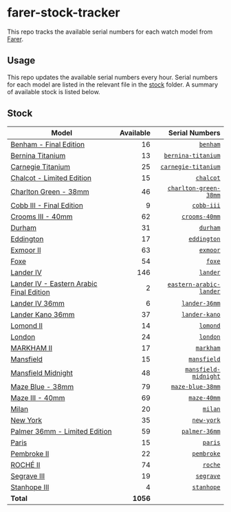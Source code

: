 # farer-stock-tracker

This repo tracks the available serial numbers for each watch model from [Farer](https://farer.com).

## Usage

This repo updates the available serial numbers every hour. Serial numbers for each model are listed in the relevant file in the [stock](./stock) folder. A summary of available stock is listed below.

## Stock

| Model | Available | Serial Numbers |
| ----- | --------: | -------------: |
| [Benham - Final Edition](https://usd.farer.com/products/benham) | 16 | [`benham`](./stock/benham) |
| [Bernina Titanium](https://usd.farer.com/products/bernina-titanium) | 13 | [`bernina-titanium`](./stock/bernina-titanium) |
| [Carnegie Titanium](https://usd.farer.com/products/carnegie-titanium) | 25 | [`carnegie-titanium`](./stock/carnegie-titanium) |
| [Chalcot - Limited Edition](https://usd.farer.com/products/chalcot) | 15 | [`chalcot`](./stock/chalcot) |
| [Charlton Green - 38mm](https://usd.farer.com/products/charlton-green-38mm) | 46 | [`charlton-green-38mm`](./stock/charlton-green-38mm) |
| [Cobb III - Final Edition](https://usd.farer.com/products/cobb-iii) | 9 | [`cobb-iii`](./stock/cobb-iii) |
| [Crooms III - 40mm](https://usd.farer.com/products/crooms-40mm) | 62 | [`crooms-40mm`](./stock/crooms-40mm) |
| [Durham](https://usd.farer.com/products/durham) | 31 | [`durham`](./stock/durham) |
| [Eddington](https://usd.farer.com/products/eddington) | 17 | [`eddington`](./stock/eddington) |
| [Exmoor II](https://usd.farer.com/products/exmoor) | 63 | [`exmoor`](./stock/exmoor) |
| [Foxe](https://usd.farer.com/products/foxe) | 54 | [`foxe`](./stock/foxe) |
| [Lander IV](https://usd.farer.com/products/lander) | 146 | [`lander`](./stock/lander) |
| [Lander IV - Eastern Arabic Final Edition](https://usd.farer.com/products/eastern-arabic-lander) | 2 | [`eastern-arabic-lander`](./stock/eastern-arabic-lander) |
| [Lander IV 36mm](https://usd.farer.com/products/lander-36mm) | 6 | [`lander-36mm`](./stock/lander-36mm) |
| [Lander Kano 36mm](https://usd.farer.com/products/lander-kano) | 37 | [`lander-kano`](./stock/lander-kano) |
| [Lomond II](https://usd.farer.com/products/lomond) | 14 | [`lomond`](./stock/lomond) |
| [London](https://usd.farer.com/products/london) | 24 | [`london`](./stock/london) |
| [MARKHAM II](https://usd.farer.com/products/markham) | 17 | [`markham`](./stock/markham) |
| [Mansfield](https://usd.farer.com/products/mansfield) | 15 | [`mansfield`](./stock/mansfield) |
| [Mansfield Midnight](https://usd.farer.com/products/mansfield-midnight) | 48 | [`mansfield-midnight`](./stock/mansfield-midnight) |
| [Maze Blue - 38mm](https://usd.farer.com/products/maze-blue-38mm) | 79 | [`maze-blue-38mm`](./stock/maze-blue-38mm) |
| [Maze III - 40mm](https://usd.farer.com/products/maze-40mm) | 69 | [`maze-40mm`](./stock/maze-40mm) |
| [Milan](https://usd.farer.com/products/milan) | 20 | [`milan`](./stock/milan) |
| [New York](https://usd.farer.com/products/new-york) | 35 | [`new-york`](./stock/new-york) |
| [Palmer 36mm - Limited Edition](https://usd.farer.com/products/palmer-36mm) | 59 | [`palmer-36mm`](./stock/palmer-36mm) |
| [Paris](https://usd.farer.com/products/paris) | 15 | [`paris`](./stock/paris) |
| [Pembroke II](https://usd.farer.com/products/pembroke) | 22 | [`pembroke`](./stock/pembroke) |
| [ROCHÉ II](https://usd.farer.com/products/roche) | 74 | [`roche`](./stock/roche) |
| [Segrave III](https://usd.farer.com/products/segrave) | 19 | [`segrave`](./stock/segrave) |
| [Stanhope III](https://usd.farer.com/products/stanhope) | 4 | [`stanhope`](./stock/stanhope) |
| **Total** | **1056** | |
